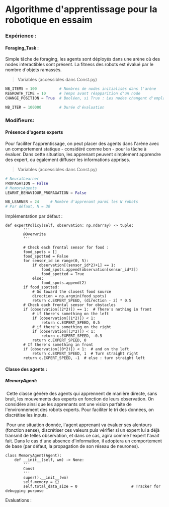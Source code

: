 # Algorithme d'apprentissage pour la robotique en essaim



### Expérience :

#### Foraging_Task : 

Simple tâche de foraging, les agents sont déployés dans une arène où des nodes interactibles sont présent. La fitness des robots est évalué par le nombre d'objets ramassés.



> Variables (accessibles dans Const.py)

```python
NB_ITEMS = 100			# Nombres de nodes initialisés dans l'arène
REGROWTH_TIME = 10		# Temps avant réapparition d'un node
CHANGE_POSITION = True	# Booléen, si True : Les nodes changent d'emplacement lors de leur réapparition

NB_ITER = 100000		# Durée d'évaluation
```



### Modifieurs:

#### Présence d'agents experts

Pour faciliter l'apprentissage, on peut placer des agents dans l'arène avec un comportement statique - considéré comme bon - pour la tâche à évaluer. Dans cette situation, les apprenant peuvent simplement apprendre des expert, ou également diffuser les informations apprises.



> Variables (accessibles dans Const.py)

```python
# NeuralLearner
PROPAGATION = False
# MemoryAgents
LEARNT_BEHAVIOUR_PROPAGATION = False

NB_LEARNER = 24 	# Nombre d'apprenant parmi les N robots
# Par défaut, N = 30
```

Implémentation par défaut :

```python3
def expertPolicy(self, observation: np.ndarray) -> tuple:
        '''
        @Overwrite
        '''

        # Check each frontal sensor for food :
        food_spots = []
        food_spotted = False
        for sensor_id in range(0, 5):
            if observation[(sensor_id*2)+1] == 1:
                food_spots.append(observation[sensor_id*2])
                food_spotted = True
            else:
                food_spots.append(2)
        if food_spotted:
            # Go toward the closest food source
            direction = np.argmin(food_spots)
            return c.EXPERT_SPEED, (direction - 2) * 0.5
        # Check each frontal sensor for obstacles
        if (observation[(2*2)]) == 1:  # There's nothing in front
            # if there's something on the left
            if (observation[(1*2)]) < 1:
                return c.EXPERT_SPEED, 0.5
            # if there's something on the right
            if (observation[(3*2)]) < 1:
                return c.EXPERT_SPEED, -0.5
            return c.EXPERT_SPEED, 0
        # If there's something in front
        if (observation[(0*2)]) < 1:  # and on the left
            return c.EXPERT_SPEED, 1  # Turn straight right
        return c.EXPERT_SPEED, -1  # else : turn straight left
```



#### Classe des agents :

##### MemoryAgent:

​	Cette classe génère des agents qui apprennent de manière directe, sans bruit, les mouvements des experts en fonction de leurs observation. On considère ainsi que les apprenants ont une vision parfaite de l'environnement des robots experts. Pour faciliter le tri des données, on discrétise les inputs.

​	Pour une situation donnée, l'agent apprenant va évaluer ses alentours (fonction sense), discrétiser ces valeurs puis vérifier si un expert lui a déjà transmit de telles observation, et dans ce cas, agira comme l'expert l'avait fait. Dans le cas d'une absence d'information, il adoptera un comportement de base (par défaut, la propagation de son réseau de neurones).

```python3
class MemoryAgent(Agent):
    def __init__(self, wm) -> None:
        '''
        Const
        '''
        super().__init__(wm)
        self.memory = {}
        self.total_data_size = 0                        # Tracker for debugging purpose
```



Evaluations :

